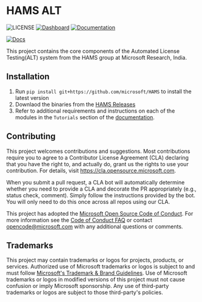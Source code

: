 # HAMS ALT

![LICENSE](https://img.shields.io/github/license/microsoft/HAMS?style=for-the-badge) [![Dashboard](https://img.shields.io/website?down_message=Dashboard%20Offline&style=for-the-badge&up_color=green&up_message=Dashboard&url=https%3A%2F%2Fhams-dashboard.westus3.cloudapp.azure.com%2F)](https://hams-dashboard.westus3.cloudapp.azure.com) [![Documentation](https://img.shields.io/badge/docs-Documentation-blue?style=for-the-badge&logo=appveyor)](https://microsoft.github.io/HAMS) 

[![Docs](https://github.com/microsoft/HAMS/actions/workflows/gh_pages.yml/badge.svg)](https://github.com/microsoft/HAMS/actions/workflows/gh_pages.yml)

This project contains the core components of the Automated License Testing(ALT) system from the HAMS group at Microsoft Research, India.

## Installation

1. Run `pip install git+https://github.com/microsoft/HAMS` to install the latest version
2. Downlaod the binaries from the [HAMS Releases](https://github.com/microsoft/HAMS/releases)
3. Refer to additional requirements and instructions on each of the modules in the `Tutorials` section of the [documentation](https://microsoft.github.io/HAMS).

## Contributing

This project welcomes contributions and suggestions.  Most contributions require you to agree to a
Contributor License Agreement (CLA) declaring that you have the right to, and actually do, grant us
the rights to use your contribution. For details, visit https://cla.opensource.microsoft.com.

When you submit a pull request, a CLA bot will automatically determine whether you need to provide
a CLA and decorate the PR appropriately (e.g., status check, comment). Simply follow the instructions
provided by the bot. You will only need to do this once across all repos using our CLA.

This project has adopted the [Microsoft Open Source Code of Conduct](https://opensource.microsoft.com/codeofconduct/).
For more information see the [Code of Conduct FAQ](https://opensource.microsoft.com/codeofconduct/faq/) or
contact [opencode@microsoft.com](mailto:opencode@microsoft.com) with any additional questions or comments.

## Trademarks

This project may contain trademarks or logos for projects, products, or services. Authorized use of Microsoft 
trademarks or logos is subject to and must follow 
[Microsoft's Trademark & Brand Guidelines](https://www.microsoft.com/en-us/legal/intellectualproperty/trademarks/usage/general).
Use of Microsoft trademarks or logos in modified versions of this project must not cause confusion or imply Microsoft sponsorship.
Any use of third-party trademarks or logos are subject to those third-party's policies.
